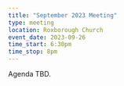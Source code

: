 ```yaml
---
title: "September 2023 Meeting"
type: meeting
location: Roxborough Church
event_date: 2023-09-26
time_start: 6:30pm
time_stop: 8pm
---
```


Agenda TBD.
